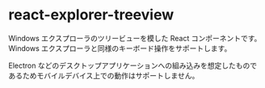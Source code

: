 # react-explorer-treeview

Windows エクスプローラのツリービューを模した React コンポーネントです。Windows エクスプローラと同様のキーボード操作をサポートします。

Electron などのデスクトップアプリケーションへの組み込みを想定したものであるためモバイルデバイス上での動作はサポートしません。
